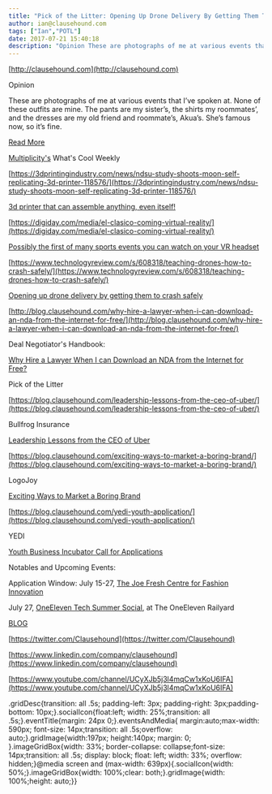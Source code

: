 ```yaml
---
title: "Pick of the Litter: Opening Up Drone Delivery By Getting Them To Crash Safely"
author: ian@clausehound.com
tags: ["Ian","POTL"]
date: 2017-07-21 15:40:18
description: "Opinion These are photographs of me at various events that I’ve spoken at. None of these outfits are mine. The pants are my sister’s, the shirts my roommates’, and the dresses are my old friend and..."
---
```


[http://clausehound.com](http://clausehound.com)

Opinion

 These are photographs of me at various events that I’ve spoken at. None of these outfits are mine. The pants are my sister’s, the shirts my roommates’, and the dresses are my old friend and roommate’s, Akua’s. She’s famous now, so it’s fine. 

[Read More](https://blog.clausehound.com/these-arent-my-pants%E2%80%8A-%E2%80%8Aand-other-ways-im-bootstrapping-my-way-to-the-top/)

[Multiplicity's](https://multiplicity.media) What's Cool Weekly

[https://3dprintingindustry.com/news/ndsu-study-shoots-moon-self-replicating-3d-printer-118576/](https://3dprintingindustry.com/news/ndsu-study-shoots-moon-self-replicating-3d-printer-118576/)

[3d printer that can assemble anything, even itself!](https://3dprintingindustry.com/news/ndsu-study-shoots-moon-self-replicating-3d-printer-118576/)

[https://digiday.com/media/el-clasico-coming-virtual-reality/](https://digiday.com/media/el-clasico-coming-virtual-reality/)

[Possibly the first of many sports events you can watch on your VR headset](https://digiday.com/media/el-clasico-coming-virtual-reality/)

[https://www.technologyreview.com/s/608318/teaching-drones-how-to-crash-safely/](https://www.technologyreview.com/s/608318/teaching-drones-how-to-crash-safely/)

[Opening up drone delivery by getting them to crash safely ](https://www.technologyreview.com/s/608318/teaching-drones-how-to-crash-safely/)

[http://blog.clausehound.com/why-hire-a-lawyer-when-i-can-download-an-nda-from-the-internet-for-free/](http://blog.clausehound.com/why-hire-a-lawyer-when-i-can-download-an-nda-from-the-internet-for-free/)

Deal Negotiator's Handbook: 

[ Why Hire a Lawyer When I can Download an NDA from the Internet for Free? ](http://blog.clausehound.com/why-hire-a-lawyer-when-i-can-download-an-nda-from-the-internet-for-free/)

Pick of the Litter

[https://blog.clausehound.com/leadership-lessons-from-the-ceo-of-uber/](https://blog.clausehound.com/leadership-lessons-from-the-ceo-of-uber/)

 Bullfrog Insurance 

[ Leadership Lessons from the CEO of Uber](https://blog.clausehound.com/leadership-lessons-from-the-ceo-of-uber/)

[https://blog.clausehound.com/exciting-ways-to-market-a-boring-brand/](https://blog.clausehound.com/exciting-ways-to-market-a-boring-brand/)

 LogoJoy 

[ Exciting Ways to Market a Boring Brand](https://blog.clausehound.com/exciting-ways-to-market-a-boring-brand/)

[https://blog.clausehound.com/yedi-youth-application/](https://blog.clausehound.com/yedi-youth-application/)

 YEDI 

[Youth Business Incubator Call for Applications](https://blog.clausehound.com/yedi-youth-application/)

Notables and Upcoming Events: 

Application Window: July 15-27, [The Joe Fresh Centre for Fashion Innovation](https://blog.clausehound.com/the-joe-fresh-centre-for-fashion-innovation/)

July 27, [OneEleven Tech Summer Social](https://blog.clausehound.com/one-eleven-tech-summer-social/), at The OneEleven Railyard

[BLOG](http://blog.clausehound.com)

[https://twitter.com/Clausehound](https://twitter.com/Clausehound)

[https://www.linkedin.com/company/clausehound](https://www.linkedin.com/company/clausehound)

[https://www.youtube.com/channel/UCyXJb5j3l4mqCw1xKoU6IFA](https://www.youtube.com/channel/UCyXJb5j3l4mqCw1xKoU6IFA)

.gridDesc{transition: all .5s; padding-left: 3px; padding-right: 3px;padding-bottom: 10px;}.socialIcon{float:left; width: 25%;transition: all .5s;}.eventTitle{margin: 24px 0;}.eventsAndMedia{ margin:auto;max-width: 590px; font-size: 14px;transition: all .5s;overflow: auto;}.gridImage{width:197px; height:140px; margin: 0; }.imageGridBox{width: 33%; border-collapse: collapse;font-size: 14px;transition: all .5s; display: block; float: left; width: 33%; overflow: hidden;}@media screen and (max-width: 639px){.socialIcon{width: 50%;}.imageGridBox{width: 100%;clear: both;}.gridImage{width: 100%;height: auto;}}